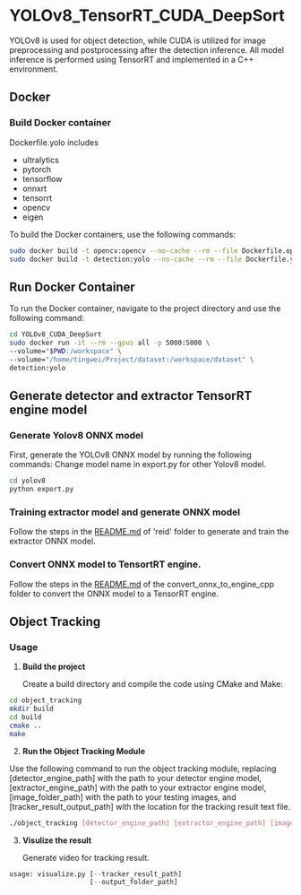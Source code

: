 # YOLOv8_TensorRT_CUDA_DeepSort

YOLOv8 is used for object detection, while CUDA is utilized for image preprocessing and postprocessing after the detection inference. All model inference is performed using TensorRT and implemented in a C++ environment.

## Docker
### Build Docker container
Dockerfile.yolo includes
- ultralytics
- pytorch
- tensorflow
- onnxrt
- tensorrt
- opencv
- eigen

To build the Docker containers, use the following commands:

```bash
sudo docker build -t opencv:opencv --no-cache --rm --file Dockerfile.opencv .
sudo docker build -t detection:yolo --no-cache --rm --file Dockerfile.yolo .
```

## Run Docker Container
To run the Docker container, navigate to the project directory and use the following command:

```bash
cd YOLOv8_CUDA_DeepSort
sudo docker run -it --rm --gpus all -p 5000:5000 \
--volume="$PWD:/workspace" \
--volume="/home/tingwei/Project/dataset:/workspace/dataset" \
detection:yolo
```

## Generate detector and extractor TensorRT engine model
### Generate Yolov8 ONNX model
    
First, generate the YOLOv8 ONNX model by running the following commands:
Change model name in export.py for other Yolov8 model.

```bash
cd yolov8
python export.py
```

### Training extractor model and generate ONNX model

Follow the steps in the [README.md](reid/README.md) of 'reid' folder to generate and train the extractor ONNX model.

### Convert ONNX model to TensortRT engine.

Follow the steps in the [README.md](convert_onnx_to_engine_cpp/README.md) of the convert_onnx_to_engine_cpp folder to convert the ONNX model to a TensorRT engine.

## Object Tracking

### Usage
1. **Build the project** 

    Create a build directory and compile the code using CMake and Make:

```bash
cd object_tracking
mkdir build
cd build
cmake ..
make
```
2. **Run the Object Tracking Module**

Use the following command to run the object tracking module, replacing [detector_engine_path] with the path to your detector engine model, [extractor_engine_path] with the path to your extractor engine model, [image_folder_path] with the path to your testing images, and [tracker_result_output_path] with the location for the tracking result text file.

```bash
./object_tracking [detector_engine_path] [extractor_engine_path] [image_folder_path] [tracker_result_output_path]
```

3. **Visulize the result**

    Generate video for tracking result.

```python
usage: visualize.py [--tracker_result_path]
                    [--output_folder_path]
```